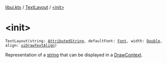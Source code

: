 [libui.ktx](../index.md) / [TextLayout](index.md) / [&lt;init&gt;](./-init-.md)

# &lt;init&gt;

`TextLayout(string: `[`AttributedString`](../-attributed-string/index.md)`, defaultFont: `[`Font`](../-font/index.md)`, width: `[`Double`](https://kotlinlang.org/api/latest/jvm/stdlib/kotlin/-double/index.html)`, align: `[`uiDrawTextAlign`](../../libui/ui-draw-text-align.md)`)`

Representation of a [string](../string.md) that can be displayed in a [DrawContext](../-draw-context.md).


